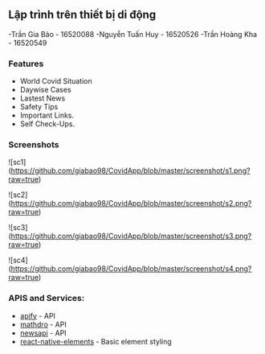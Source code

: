 ## Lập trình trên thiết bị di động
-Trần Gia Bảo - 16520088
-Nguyễn Tuấn Huy - 16520526
-Trần Hoàng Kha - 16520549


### Features

- World Covid Situation
- Daywise Cases
- Lastest News
- Safety Tips
- Important Links.
- Self Check-Ups.

### Screenshots

![sc1] (https://github.com/giabao98/CovidApp/blob/master/screenshot/s1.png?raw=true)

![sc2] (https://github.com/giabao98/CovidApp/blob/master/screenshot/s2.png?raw=true)

![sc3] (https://github.com/giabao98/CovidApp/blob/master/screenshot/s3.png?raw=true)

![sc4] (https://github.com/giabao98/CovidApp/blob/master/screenshot/s4.png?raw=true)

### APIS and Services:

- [apify](api.apify.com/) - API
- [mathdro](https://covid19.mathdro.id/api) - API
- [newsapi](https://newsapi.org/) - API
- [react-native-elements](https://react-native-elements.github.io/react-native-elements/) - Basic element styling
